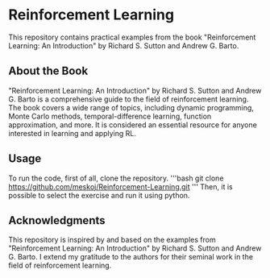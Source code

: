 # Reinforcement Learning 
This repository contains practical examples from the book "Reinforcement Learning: An Introduction" by Richard S. Sutton and Andrew G. Barto.

## About the Book
"Reinforcement Learning: An Introduction" by Richard S. Sutton and Andrew G. Barto is a comprehensive guide to the field of reinforcement learning. The book covers a wide range of topics, including dynamic programming, Monte Carlo methods, temporal-difference learning, function approximation, and more. It is considered an essential resource for anyone interested in learning and applying RL.

## Usage
To run the code, first of all, clone the repository.
'''bash
git clone https://github.com/meskoj/Reinforcement-Learning.git
'''
Then, it is possible to select the exercise and run it using python.

## Acknowledgments
This repository is inspired by and based on the examples from "Reinforcement Learning: An Introduction" by Richard S. Sutton and Andrew G. Barto. I extend my gratitude to the authors for their seminal work in the field of reinforcement learning.
